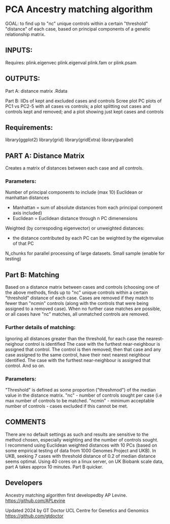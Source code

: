 # PCA Ancestry matching algorithm 

GOAL: to find up to "nc" unique controls within a certain "threshold" "distance" of each case, based on principal components of a genetic relationship matrix. 

## INPUTS: 
Requires:
plink.eigenvec 
plink.eigenval
plink.fam or plink.psam

## OUTPUTS:
Part A: 
distance matrix .Rdata

Part B: 
IIDs of kept and excluded cases and controls
Scree plot
PC plots of PC1 vs PC2-5 with all cases vs controls; a plot splitting out cases and controls kept and removed; and a plot showing just kept cases and controls  

## Requirements:
library(ggplot2)
library(grid)
library(gridExtra)
library(parallel)

## PART A: Distance Matrix
Creates a matrix of distances between each case and all controls.  

### Parameters: 
Number of principal components to include (max 10)
Euclidean or manhattan distances
  - Manhattan = sum of absolute distances from each principal component axis included)
  - Euclidean = Euclidean distance through n PC dimenensions
    
Weighted (by correspoding eigenvector) or unweighted distances:
  - the distance contributed by each PC can be weighted by the eigenvalue of that PC
    
N_chunks for parallel processing of large datasets.
Small sample (enable for testing)


## Part B: Matching
Based on a distance matrix between cases and controls (choosing one of the above methods, finds up to "nc" unique controls within a certain "threshold" distance of each case.
Cases are removed if they match to fewer than "ncmin" controls (along with the controls that were being assigned to a removed case).
When no further case matches are possible, or all cases have  "nc" matches, all unmatched controls are removed.

### Further details of matching: 
Ignoring all distances greater than the threshold, for each case the nearest-neighour control is identified
The case with the furthest near-neighbour is assigned that control. 
The control is then removed; then that case and any case assigned to the same control, have their next nearest neighbour identified.
The case with the furthest near-neighbour is assigned that control. And so on. 

### Parameters: 
"Threshold" is defined as some proportion ("threshmod") of the median value in the  distance matrix.
"nc" - number of controls sought per case (i.e max number of controls to be matched.
"ncmin" - minimum acceptable number of controls - cases excluded if this cannot be met. 


## COMMENTS
There are no default settings as such and results are sensitive to the method chosen, especially weighting and the number of controls sought.   
I recommend using Euclidean weighted distances with 10 PCs (based on some empirical testing of data from 1000 Genomes Project and UKB). 
In UKB, seeking 7 cases with threshold distance of 0.2 of median distance seems optimal. 
Using 40 cores on a linux server, on UK Biobank scale data, part A takes approx 10 minutes. Part B quicker. 

## Developers
Ancestry matching algorithm first developedby AP Levine. https://github.com/APLevine

Updated 2024 by GT Doctor UCL Centre for Genetics and Genomics https://github.com/gtdoctor
